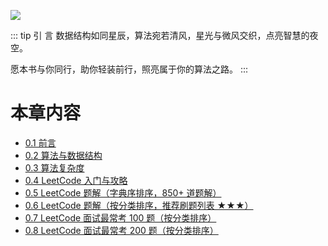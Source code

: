 ![](https://qcdn.itcharge.cn/images/20250923140208.png)

::: tip 引  言
数据结构如同星辰，算法宛若清风，星光与微风交织，点亮智慧的夜空。

愿本书与你同行，助你轻装前行，照亮属于你的算法之路。
:::

# 本章内容

- [0.1 前言](https://github.com/ITCharge/AlgoNote/tree/main/docs/00_preface/00_01_preface.md)
- [0.2 算法与数据结构](https://github.com/ITCharge/AlgoNote/tree/main/docs/00_preface/00_02_data_structures_algorithms.md)
- [0.3 算法复杂度](https://github.com/ITCharge/AlgoNote/tree/main/docs/00_preface/00_03_algorithm_complexity.md)
- [0.4 LeetCode 入门与攻略](https://github.com/ITCharge/AlgoNote/tree/main/docs/00_preface/00_04_leetcode_guide.md)
- [0.5 LeetCode 题解（字典序排序，850+ 道题解）](https://github.com/ITCharge/AlgoNote/tree/main/docs/00_preface/00_05_solutions_list.md)
- [0.6 LeetCode 题解（按分类排序，推荐刷题列表 ★★★）](https://github.com/ITCharge/AlgoNote/tree/main/docs/00_preface/00_06_categories_list.md)
- [0.7 LeetCode 面试最常考 100 题（按分类排序）](https://github.com/ITCharge/AlgoNote/tree/main/docs/00_preface/00_07_interview_100_list.md)
- [0.8 LeetCode 面试最常考 200 题（按分类排序）](https://github.com/ITCharge/AlgoNote/tree/main/docs/00_preface/00_08_interview_200_list.md)